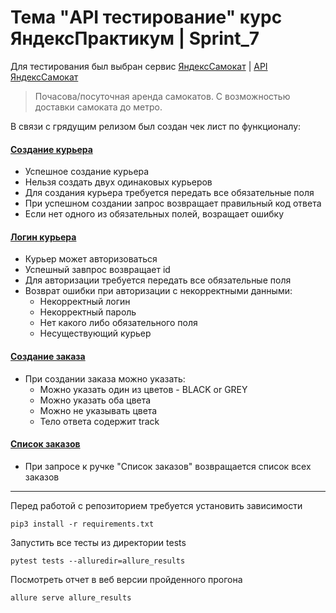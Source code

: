 # Тема "API тестирование" курс ЯндексПрактикум | Sprint_7
Для тестирования был выбран сервис [ЯндексСамокат](https://qa-scooter.praktikum-services.ru/) | [API ЯндексСамокат](https://qa-scooter.praktikum-services.ru/docs/)
> Почасова/посуточная аренда самокатов. С возможностью доставки самоката до метро.

В связи с грядущим релизом был создан чек лист по функционалу:

#### [Создание курьера](tests/test_create_courier.py)
- Успешное создание курьера
- Нельзя создать двух одинаковых курьеров
- Для создания курьера требуется передать все обязательные поля
- При успешном создании запрос возвращает правильный код ответа 
- Если нет одного из обязательных полей, возращает ошибку

#### [Логин курьера](tests/test_login_courier.py)
- Курьер может авторизоваться
- Успешный завпрос возвращает id
- Для авторизации требуется передать все обязательные поля
- Возврат ошибки при авторизации с некорректными данными: 
  - Некорректный логин
  - Некорректный пароль
  - Нет какого либо обязательного поля
  - Несуществующий курьер

#### [Создание заказа](tests/test_create_order.py)
- При создании заказа можно указать: 
  - Можно указать один из цветов - BLACK or GREY
  - Можно указать оба цвета
  - Можно не указывать цвета 
  - Тело ответа содержит track

#### [Список заказов](tests/test_list_orders.py)
- При запросе к ручке "Список заказов" возвращается список всех заказов

---
Перед работой с репозиторием требуется установить зависимости 
``` shell
pip3 install -r requirements.txt
```
Запустить все тесты из директории tests
```shell
pytest tests --alluredir=allure_results
```
Посмотреть отчет в веб версии пройденного прогона
```shell
allure serve allure_results
```